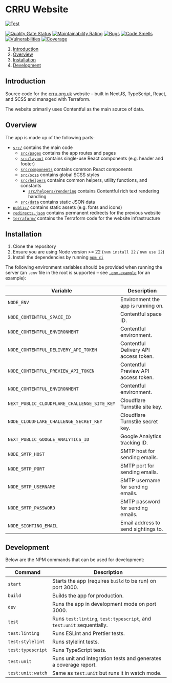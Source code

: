 # CRRU Website

[![Test](https://github.com/CRRU-UK/website/actions/workflows/main.yaml/badge.svg?branch=main)](https://github.com/CRRU-UK/website/actions/workflows/main.yaml)

[![Quality Gate Status](https://sonarcloud.io/api/project_badges/measure?project=CRRU-UK_website&metric=alert_status)](https://sonarcloud.io/summary/new_code?id=CRRU-UK_website)
[![Maintainability Rating](https://sonarcloud.io/api/project_badges/measure?project=CRRU-UK_website&metric=sqale_rating)](https://sonarcloud.io/summary/new_code?id=CRRU-UK_website)
[![Bugs](https://sonarcloud.io/api/project_badges/measure?project=CRRU-UK_website&metric=bugs)](https://sonarcloud.io/summary/new_code?id=CRRU-UK_website)
[![Code Smells](https://sonarcloud.io/api/project_badges/measure?project=CRRU-UK_website&metric=code_smells)](https://sonarcloud.io/summary/new_code?id=CRRU-UK_website)
[![Vulnerabilities](https://sonarcloud.io/api/project_badges/measure?project=CRRU-UK_website&metric=vulnerabilities)](https://sonarcloud.io/summary/new_code?id=CRRU-UK_website)
[![Coverage](https://sonarcloud.io/api/project_badges/measure?project=CRRU-UK_website&metric=coverage)](https://sonarcloud.io/summary/new_code?id=CRRU-UK_website)

1. [Introduction](#introduction)
2. [Overview](#overview)
3. [Installation](#installation)
4. [Development](#development)

## Introduction

Source code for the [crru.org.uk](https://crru.org.uk) website – built in NextJS, TypeScript, React, and SCSS and managed with Terraform.

The website primarily uses Contentful as the main source of data.

## Overview

The app is made up of the following parts:

- [`src/`](src/) contains the main code
  - [`src/pages`](src/pages) contains the app routes and pages
  - [`src/layout`](src/layout) contains single-use React components (e.g. header and footer)
  - [`src/components`](src/components) contains common React components
  - [`src/scss`](src/scss) contains global SCSS styles
  - [`src/helpers`](src/helpers) contains common helpers, utility functions, and constants
    - [`src/helpers/rendering`](src/helpers/rendering) contains Contentful rich text rendering handling
  - [`src/data`](src/data) contains static JSON data
- [`public/`](public/) contains static assets (e.g. fonts and icons)
- [`redirects.json`](redirects.json) contains permanent redirects for the previous website
- [`terraform/`](terraform/) contains the Terraform code for the website infrastructure

## Installation

1. Clone the repository
2. Ensure you are using Node version >= 22 (`nvm install 22` / `nvm use 22`)
3. Install the dependencies by running [`npm ci`](https://docs.npmjs.com/cli/ci.html)

The following environment variables should be provided when running the server (an `.env` file in the root is supported – see [`.env.example`](.env.example) for an example):

| Variable                                    | Description                           |
| ------------------------------------------- | ------------------------------------- |
| `NODE_ENV`                                  | Environment the app is running on.    |
| `NODE_CONTENTFUL_SPACE_ID`                  | Contentful space ID.                  |
| `NODE_CONTENTFUL_ENVIRONMENT`               | Contentful environment.               |
| `NODE_CONTENTFUL_DELIVERY_API_TOKEN`        | Contentful Delivery API access token. |
| `NODE_CONTENTFUL_PREVIEW_API_TOKEN`         | Contentful Preview API access token.  |
| `NODE_CONTENTFUL_ENVIRONMENT`               | Contentful environment.               |
| `NEXT_PUBLIC_CLOUDFLARE_CHALLENGE_SITE_KEY` | Cloudflare Turnstile site key.        |
| `NODE_CLOUDFLARE_CHALLENGE_SECRET_KEY`      | Cloudflare Turnstile secret key.      |
| `NEXT_PUBLIC_GOOGLE_ANALYTICS_ID`           | Google Analytics tracking ID.         |
| `NODE_SMTP_HOST`                            | SMTP host for sending emails.         |
| `NODE_SMTP_PORT`                            | SMTP port for sending emails.         |
| `NODE_SMTP_USERNAME`                        | SMTP username for sending emails.     |
| `NODE_SMTP_PASSWORD`                        | SMTP password for sending emails.     |
| `NODE_SIGHTING_EMAIL`                       | Email address to send sightings to.   |

## Development

Below are the NPM commands that can be used for development:

| Command           | Description                                                           |
| ----------------- | --------------------------------------------------------------------- |
| `start`           | Starts the app (requires `build` to be run) on port 3000.             |
| `build`           | Builds the app for production.                                        |
| `dev`             | Runs the app in development mode on port 3000.                        |
| `test`            | Runs `test:linting`, `test:typescript`, and `test:unit` sequentially. |
| `test:linting`    | Runs ESLint and Prettier tests.                                       |
| `test:stylelint`  | Runs stylelint tests.                                                 |
| `test:typescript` | Runs TypeScript tests.                                                |
| `test:unit`       | Runs unit and integration tests and generates a coverage report.      |
| `test:unit:watch` | Same as `test:unit` but runs it in watch mode.                        |
